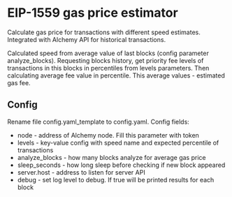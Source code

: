 # EIP-1559 gas price estimator

Calculate gas price for transactions with different speed estimates. 
Integrated with Alchemy API for historical transactions.

Calculated speed from average value of last blocks (config parameter analyze_blocks). Requesting blocks history, get
priority fee levels of transactions in this blocks in percentiles from levels parameters. Then calculating average fee 
value in percentile. This average values - estimated gas fee.

## Config

Rename file config.yaml_template to config.yaml. Config fields:
- node - address of Alchemy node. Fill this parameter with token
- levels - key-value config with speed name and expected percentile of transactions
- analyze_blocks - how many blocks analyze for average gas price 
- sleep_seconds - how long sleep before checking if new block appeared
- server.host - address to listen for server API
- debug - set log level to debug. If true will be printed results for each block
